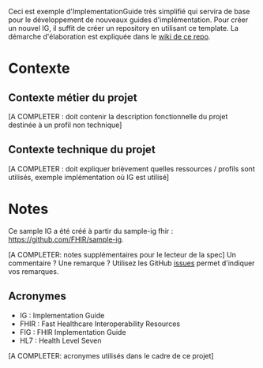 Ceci est exemple d'ImplementationGuide très simplifié qui servira de base pour le développement de nouveaux guides d'implémentation. Pour créer un nouvel IG, il suffit de créer un repository en utilisant ce template. La démarche d'élaboration est expliquée dans le [wiki de ce repo](https://github.com/ansforge/FIG_ans-ig-sample/wiki).

# Contexte

## Contexte métier du projet
[A COMPLETER : doit contenir la description fonctionnelle du projet destinée à un profil non technique]

## Contexte technique du projet
[A COMPLETER : doit expliquer brièvement quelles ressources / profils sont utilisés, exemple implémentation où IG est utilisé]

# Notes
Ce sample IG a été créé à partir du sample-ig fhir : https://github.com/FHIR/sample-ig.

[A COMPLETER: notes supplémentaires pour le lecteur de la spec]
Un commentaire ? Une remarque ? Utilisez les GitHub [issues](https://docs.github.com/fr/issues) permet d'indiquer vos remarques.

## Acronymes

* IG : Implementation Guide
* FHIR : Fast Healthcare Interoperability Resources
* FIG : FHIR Implementation Guide
* HL7 : Health Level Seven

[A COMPLETER: acronymes utilisés dans le cadre de ce projet]